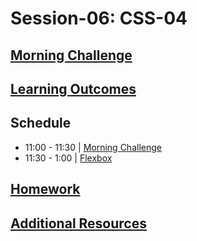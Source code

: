 # Session-06: CSS-04

## [Morning Challenge](./morning-challenge.md)

## [Learning Outcomes](./learning-outcomes.md)

## Schedule

- 11:00 - 11:30 | [Morning Challenge](./morning-challenge.md)
- 11:30 - 1:00 | [Flexbox](./flexbox.md)
## [Homework](http://www.flexboxdefense.com)
## [Additional Resources](./resources.md)
